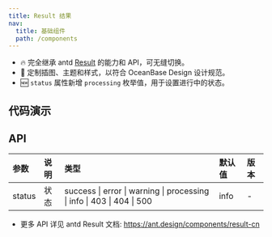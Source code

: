 ```yaml
---
title: Result 结果
nav:
  title: 基础组件
  path: /components
---
```


- 🔥 完全继承 antd [Result](https://ant.design/components/result-cn) 的能力和 API，可无缝切换。
- 💄 定制插图、主题和样式，以符合 OceanBase Design 设计规范。
- 🆕 `status` 属性新增 `processing` 枚举值，用于设置进行中的状态。

## 代码演示

<!-- prettier-ignore -->
<code src="./demo/success.tsx" title="成功"></code>
<code src="./demo/error.tsx" title="失败"></code>
<code src="./demo/warning.tsx" title="警告"></code>
<code src="./demo/processing.tsx" title="进行中"></code>
<code src="./demo/403.tsx" title="403" description="无访问权限。"></code>
<code src="./demo/404.tsx" title="404" description="页面未找到。"></code>
<code src="./demo/500.tsx" title="500" description="服务器发生了错误。"></code>
<code src="./demo/icon.tsx" title="自定义 icon"></code>
<code src="./demo/over-length.tsx" title="超长内容" description="为了避免无限拉伸，限制副标题的最大宽度为 600px、内容区的最大宽度为 1000px。"></code>
<code src="./demo/with-page-container.tsx" title="和页容器搭配使用"></code>

## API

| 参数 | 说明 | 类型 | 默认值 | 版本 |
| :-- | :-- | :-- | :-- | :-- |
| status | 状态 | success \| error \| warning \| processing \| info \| 403 \| 404 \| 500 | info | - |

- 更多 API 详见 antd Result 文档: https://ant.design/components/result-cn

